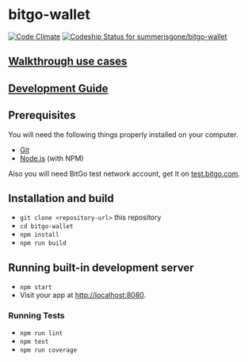 # bitgo-wallet

[![Code Climate](https://lima.codeclimate.com/github/summerisgone/bitgo-wallet/badges/gpa.svg)](https://lima.codeclimate.com/github/summerisgone/bitgo-wallet)
[ ![Codeship Status for summerisgone/bitgo-wallet](https://app.codeship.com/projects/0b2ecf50-e7ed-0134-482d-6afd4ced9a7c/status?branch=master)](https://app.codeship.com/projects/207282)

## [Walkthrough use cases](docs/waltkthrough.md)

## [Development Guide](docs/devguide.md)

## Prerequisites

You will need the following things properly installed on your computer.

* [Git](https://git-scm.com/)
* [Node.js](https://nodejs.org/) (with NPM)

Also you will need BitGo test network account, get it on [test.bitgo.com](http://test.bitgo.com/).

## Installation and build

* `git clone <repository-url>` this repository
* `cd bitgo-wallet`
* `npm install`
* `npm run build`

## Running built-in development server

* `npm start`
* Visit your app at [http://localhost:8080](http://localhost:8080).

### Running Tests

* `npm run lint`
* `npm test`
* `npm run coverage`